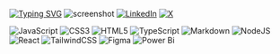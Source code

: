 <a href="https://git.io/typing-svg"><img src="https://readme-typing-svg.demolab.com?font=Fira+Code&weight=100&pause=1000&color=2CB615CA&center=true&vCenter=true&width=900&lines=Coding+is+a+creative+language%2C+and+I+am+a+multipotential+creative" alt="Typing SVG" /></a>
![screenshot](https://github.com/user-attachments/assets/097beb6f-3c7b-4897-9036-5e55300e5386)
[![LinkedIn](https://img.shields.io/badge/LinkedIn-%230077B5.svg?logo=linkedin&logoColor=white)](https://linkedin.com/in/eandreaja) [![X](https://img.shields.io/badge/X-black.svg?logo=X&logoColor=white)](https://x.com/eandreaja) 

![JavaScript](https://img.shields.io/badge/javascript-%23323330.svg?style=plastic&logo=javascript&logoColor=%23F7DF1E) ![CSS3](https://img.shields.io/badge/css3-%231572B6.svg?style=plastic&logo=css3&logoColor=white) ![HTML5](https://img.shields.io/badge/html5-%23E34F26.svg?style=plastic&logo=html5&logoColor=white) ![TypeScript](https://img.shields.io/badge/typescript-%23007ACC.svg?style=plastic&logo=typescript&logoColor=white) ![Markdown](https://img.shields.io/badge/markdown-%23000000.svg?style=plastic&logo=markdown&logoColor=white) ![NodeJS](https://img.shields.io/badge/node.js-6DA55F?style=plastic&logo=node.js&logoColor=white) ![React](https://img.shields.io/badge/react-%2320232a.svg?style=plastic&logo=react&logoColor=%2361DAFB) ![TailwindCSS](https://img.shields.io/badge/tailwindcss-%2338B2AC.svg?style=plastic&logo=tailwind-css&logoColor=white) ![Figma](https://img.shields.io/badge/figma-%23F24E1E.svg?style=plastic&logo=figma&logoColor=white) ![Power Bi](https://img.shields.io/badge/power_bi-F2C811?style=plastic&logo=powerbi&logoColor=black)

